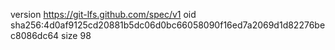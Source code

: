 version https://git-lfs.github.com/spec/v1
oid sha256:4d0af9125cd20881b5dc06d0bc66058090f16ed7a2069d1d82276bec8086dc64
size 98
